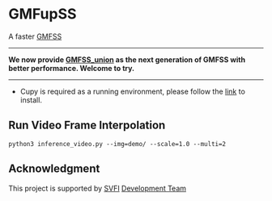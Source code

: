 # GMFupSS

A faster [GMFSS](https://github.com/YiWeiHuang-stack/GMFSS)

---

**We now provide [GMFSS_union](https://github.com/98mxr/GMFSS_union) as the next generation of GMFSS with better performance. Welcome to try.**

---

* Cupy is required as a running environment, please follow the [link](https://docs.cupy.dev/en/stable/install.html) to install.

## Run Video Frame Interpolation

```
python3 inference_video.py --img=demo/ --scale=1.0 --multi=2
```

## Acknowledgment
This project is supported by [SVFI](https://steamcommunity.com/app/1692080) [Development Team](https://github.com/Justin62628/Squirrel-RIFE) 
